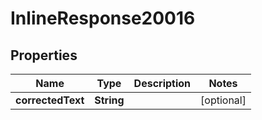 

# InlineResponse20016

## Properties

Name | Type | Description | Notes
------------ | ------------- | ------------- | -------------
**correctedText** | **String** |  |  [optional]




